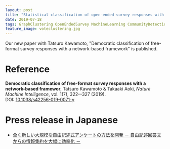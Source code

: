 ```yaml
---
layout: post
title: "Statistical classification of open-ended survey responses with a network-based framework"
date: 2019-07-18
tags: GraphClustering OpenEndedSurvey MachineLearning CommunityDetection
feature_image: voteclustering.jpg
---
```



Our new paper with Tatsuro Kawamoto, "Democratic classification of free-format survey responses with a network-based framework" is published. 

# Reference

<strong>Democratic classification of free-format survey responses with a network-based framewor</strong>, Tatsuro Kawamoto &amp; <span id='me'>Takaaki Aoki</span>, <em>Nature Machine Intelligence</em>, vol. 1(7), 322--327 (2019).<br>DOI: [10.1038/s42256-019-0071-y](https://doi.org/10.1038/s42256-019-0071-y)



# Press release in Japanese
- [全く新しい大規模な自由記述式アンケートの方法を開発 － 自由記述回答文からの情報集約を大幅に効率化 －](https://www.kagawa-u.ac.jp/files/9915/6272/5017/20190710_kaihatsu.pdf)
